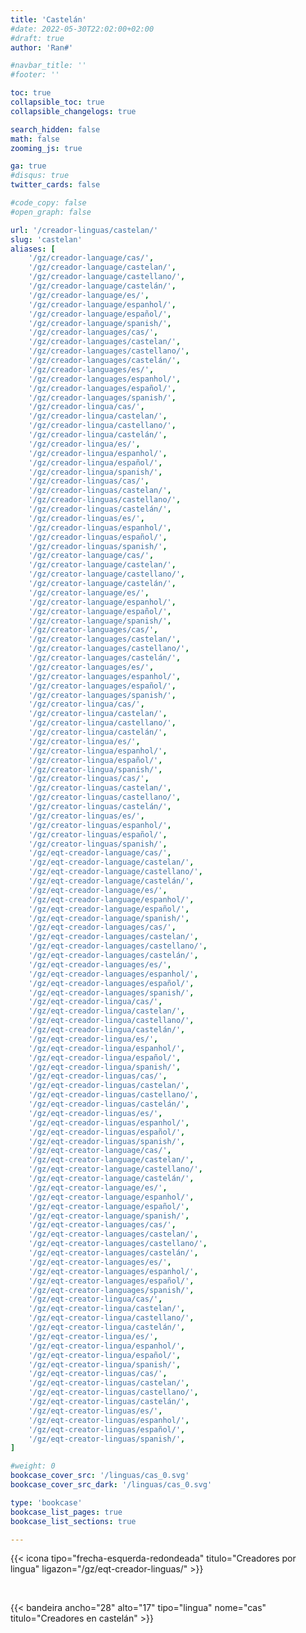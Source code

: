 ```yaml
---
title: 'Castelán'
#date: 2022-05-30T22:02:00+02:00
#draft: true
author: 'Ran#'

#navbar_title: ''
#footer: ''

toc: true
collapsible_toc: true
collapsible_changelogs: true

search_hidden: false
math: false
zooming_js: true

ga: true
#disqus: true
twitter_cards: false

#code_copy: false
#open_graph: false

url: '/creador-linguas/castelan/'
slug: 'castelan'
aliases: [
    '/gz/creador-language/cas/',
    '/gz/creador-language/castelan/',
    '/gz/creador-language/castellano/',
    '/gz/creador-language/castelán/',
    '/gz/creador-language/es/',
    '/gz/creador-language/espanhol/',
    '/gz/creador-language/español/',
    '/gz/creador-language/spanish/',
    '/gz/creador-languages/cas/',
    '/gz/creador-languages/castelan/',
    '/gz/creador-languages/castellano/',
    '/gz/creador-languages/castelán/',
    '/gz/creador-languages/es/',
    '/gz/creador-languages/espanhol/',
    '/gz/creador-languages/español/',
    '/gz/creador-languages/spanish/',
    '/gz/creador-lingua/cas/',
    '/gz/creador-lingua/castelan/',
    '/gz/creador-lingua/castellano/',
    '/gz/creador-lingua/castelán/',
    '/gz/creador-lingua/es/',
    '/gz/creador-lingua/espanhol/',
    '/gz/creador-lingua/español/',
    '/gz/creador-lingua/spanish/',
    '/gz/creador-linguas/cas/',
    '/gz/creador-linguas/castelan/',
    '/gz/creador-linguas/castellano/',
    '/gz/creador-linguas/castelán/',
    '/gz/creador-linguas/es/',
    '/gz/creador-linguas/espanhol/',
    '/gz/creador-linguas/español/',
    '/gz/creador-linguas/spanish/',
    '/gz/creator-language/cas/',
    '/gz/creator-language/castelan/',
    '/gz/creator-language/castellano/',
    '/gz/creator-language/castelán/',
    '/gz/creator-language/es/',
    '/gz/creator-language/espanhol/',
    '/gz/creator-language/español/',
    '/gz/creator-language/spanish/',
    '/gz/creator-languages/cas/',
    '/gz/creator-languages/castelan/',
    '/gz/creator-languages/castellano/',
    '/gz/creator-languages/castelán/',
    '/gz/creator-languages/es/',
    '/gz/creator-languages/espanhol/',
    '/gz/creator-languages/español/',
    '/gz/creator-languages/spanish/',
    '/gz/creator-lingua/cas/',
    '/gz/creator-lingua/castelan/',
    '/gz/creator-lingua/castellano/',
    '/gz/creator-lingua/castelán/',
    '/gz/creator-lingua/es/',
    '/gz/creator-lingua/espanhol/',
    '/gz/creator-lingua/español/',
    '/gz/creator-lingua/spanish/',
    '/gz/creator-linguas/cas/',
    '/gz/creator-linguas/castelan/',
    '/gz/creator-linguas/castellano/',
    '/gz/creator-linguas/castelán/',
    '/gz/creator-linguas/es/',
    '/gz/creator-linguas/espanhol/',
    '/gz/creator-linguas/español/',
    '/gz/creator-linguas/spanish/',
    '/gz/eqt-creador-language/cas/',
    '/gz/eqt-creador-language/castelan/',
    '/gz/eqt-creador-language/castellano/',
    '/gz/eqt-creador-language/castelán/',
    '/gz/eqt-creador-language/es/',
    '/gz/eqt-creador-language/espanhol/',
    '/gz/eqt-creador-language/español/',
    '/gz/eqt-creador-language/spanish/',
    '/gz/eqt-creador-languages/cas/',
    '/gz/eqt-creador-languages/castelan/',
    '/gz/eqt-creador-languages/castellano/',
    '/gz/eqt-creador-languages/castelán/',
    '/gz/eqt-creador-languages/es/',
    '/gz/eqt-creador-languages/espanhol/',
    '/gz/eqt-creador-languages/español/',
    '/gz/eqt-creador-languages/spanish/',
    '/gz/eqt-creador-lingua/cas/',
    '/gz/eqt-creador-lingua/castelan/',
    '/gz/eqt-creador-lingua/castellano/',
    '/gz/eqt-creador-lingua/castelán/',
    '/gz/eqt-creador-lingua/es/',
    '/gz/eqt-creador-lingua/espanhol/',
    '/gz/eqt-creador-lingua/español/',
    '/gz/eqt-creador-lingua/spanish/',
    '/gz/eqt-creador-linguas/cas/',
    '/gz/eqt-creador-linguas/castelan/',
    '/gz/eqt-creador-linguas/castellano/',
    '/gz/eqt-creador-linguas/castelán/',
    '/gz/eqt-creador-linguas/es/',
    '/gz/eqt-creador-linguas/espanhol/',
    '/gz/eqt-creador-linguas/español/',
    '/gz/eqt-creador-linguas/spanish/',
    '/gz/eqt-creator-language/cas/',
    '/gz/eqt-creator-language/castelan/',
    '/gz/eqt-creator-language/castellano/',
    '/gz/eqt-creator-language/castelán/',
    '/gz/eqt-creator-language/es/',
    '/gz/eqt-creator-language/espanhol/',
    '/gz/eqt-creator-language/español/',
    '/gz/eqt-creator-language/spanish/',
    '/gz/eqt-creator-languages/cas/',
    '/gz/eqt-creator-languages/castelan/',
    '/gz/eqt-creator-languages/castellano/',
    '/gz/eqt-creator-languages/castelán/',
    '/gz/eqt-creator-languages/es/',
    '/gz/eqt-creator-languages/espanhol/',
    '/gz/eqt-creator-languages/español/',
    '/gz/eqt-creator-languages/spanish/',
    '/gz/eqt-creator-lingua/cas/',
    '/gz/eqt-creator-lingua/castelan/',
    '/gz/eqt-creator-lingua/castellano/',
    '/gz/eqt-creator-lingua/castelán/',
    '/gz/eqt-creator-lingua/es/',
    '/gz/eqt-creator-lingua/espanhol/',
    '/gz/eqt-creator-lingua/español/',
    '/gz/eqt-creator-lingua/spanish/',
    '/gz/eqt-creator-linguas/cas/',
    '/gz/eqt-creator-linguas/castelan/',
    '/gz/eqt-creator-linguas/castellano/',
    '/gz/eqt-creator-linguas/castelán/',
    '/gz/eqt-creator-linguas/es/',
    '/gz/eqt-creator-linguas/espanhol/',
    '/gz/eqt-creator-linguas/español/',
    '/gz/eqt-creator-linguas/spanish/',
]

#weight: 0
bookcase_cover_src: '/linguas/cas_0.svg'
bookcase_cover_src_dark: '/linguas/cas_0.svg'

type: 'bookcase'
bookcase_list_pages: true
bookcase_list_sections: true

---
```


{{< icona tipo="frecha-esquerda-redondeada" titulo="Creadores por lingua" ligazon="/gz/eqt-creador-linguas/" >}}

<br>

{{< bandeira ancho="28" alto="17" tipo="lingua" nome="cas" titulo="Creadores en castelán" >}}
